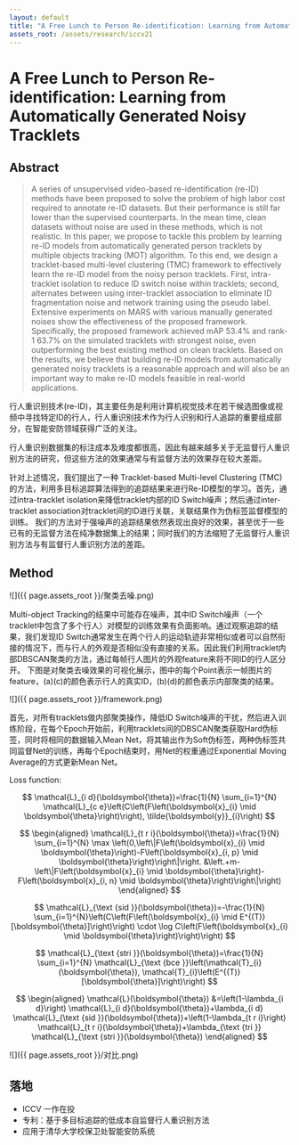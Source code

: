 ```yaml
---
layout: default
title: "A Free Lunch to Person Re-identification: Learning from Automatically Generated Noisy Tracklets"
assets_root: /assets/research/iccv21
---
```

# A Free Lunch to Person Re-identification: Learning from Automatically Generated Noisy Tracklets

## Abstract

> A series of unsupervised video-based re-identification (re-ID) methods have been proposed to solve the problem of high labor cost required to annotate re-ID datasets. But their performance is still far lower than the supervised counterparts. In the mean time, clean datasets without noise are used in these methods, which is not realistic. In this paper, we propose to tackle this problem by learning re-ID models from automatically generated person tracklets by multiple objects tracking (MOT) algorithm. To this end, we design a tracklet-based multi-level clustering (TMC) framework to effectively learn the re-ID model from the noisy person tracklets. First, intra-tracklet isolation to reduce ID switch noise within tracklets; second, alternates between using inter-tracklet association to eliminate ID fragmentation noise and network training using the pseudo label. Extensive experiments on MARS with various manually generated noises show the effectiveness of the proposed framework. Specifically, the proposed framework achieved mAP 53.4% and rank-1 63.7% on the simulated tracklets with strongest noise, even outperforming the best existing method on clean tracklets. Based on the results, we believe that building re-ID models from automatically generated noisy tracklets is a reasonable approach and will also be an important way to make re-ID models feasible in real-world applications.

行人重识别技术(re-ID)，其主要任务是利用计算机视觉技术在若干候选图像或视频中寻找特定ID的行人，行人重识别技术作为行人识别和行人追踪的重要组成部分，在智能安防领域获得广泛的关注。

行人重识别数据集的标注成本及难度都很高，因此有越来越多关于无监督行人重识别方法的研究，但这些方法的效果通常与有监督方法的效果存在较大差距。

针对上述情况，我们提出了一种 Tracklet-based Multi-level Clustering (TMC) 的方法，利用多目标追踪算法得到的追踪结果来进行Re-ID模型的学习。首先，通过intra-tracklet isolation来降低tracklet内部的ID Switch噪声；然后通过inter-tracklet association对tracklet间的ID进行关联，关联结果作为伪标签监督模型的训练。
我们的方法对于强噪声的追踪结果依然表现出良好的效果，甚至优于一些已有的无监督方法在纯净数据集上的结果；同时我们的方法缩短了无监督行人重识别方法与有监督行人重识别方法的差距。

## Method

![]({{ page.assets_root }}/聚类去噪.png)

Multi-object Tracking的结果中可能存在噪声，其中ID Switch噪声（一个tracklet中包含了多个行人）对模型的训练效果有负面影响。通过观察追踪的结果，我们发现ID Switch通常发生在两个行人的运动轨迹非常相似或者可以自然衔接的情况下，而与行人的外观是否相似没有直接的关系。因此我们利用tracklet内部DBSCAN聚类的方法，通过每帧行人图片的外观feature来将不同ID的行人区分开。
下图是对聚类去噪效果的可视化展示，图中的每个Point表示一帧图片的feature，(a)(c)的颜色表示行人的真实ID，(b)(d)的颜色表示内部聚类的结果。

![]({{ page.assets_root }}/framework.png)

首先，对所有tracklets做内部聚类操作，降低ID Switch噪声的干扰，然后进入训练阶段，在每个Epoch开始前，利用tracklets间的DBSCAN聚类获取Hard伪标签，同时将相同的数据输入Mean Net，将其输出作为Soft伪标签，两种伪标签共同监督Net的训练，再每个Epoch结束时，用Net的权重通过Exponential Moving Average的方式更新Mean Net。

Loss function:

$$ \mathcal{L}_{i d}(\boldsymbol{\theta})=\frac{1}{N} \sum_{i=1}^{N} \mathcal{L}_{c e}\left(C\left(F\left(\boldsymbol{x}_{i} \mid \boldsymbol{\theta}\right)\right), \tilde{\boldsymbol{y}}_{i}\right) $$

$$ \begin{aligned}
\mathcal{L}_{t r i}(\boldsymbol{\theta})=\frac{1}{N} \sum_{i=1}^{N} \max \left(0,\left\|F\left(\boldsymbol{x}_{i} \mid \boldsymbol{\theta}\right)-F\left(\boldsymbol{x}_{i, p} \mid \boldsymbol{\theta}\right)\right\|\right.
&\left.+m-\left\|F\left(\boldsymbol{x}_{i} \mid \boldsymbol{\theta}\right)-F\left(\boldsymbol{x}_{i, n} \mid \boldsymbol{\theta}\right)\right\|\right)
\end{aligned} $$

$$ \mathcal{L}_{\text {sid }}(\boldsymbol{\theta})=-\frac{1}{N} \sum_{i=1}^{N}\left(C\left(F\left(\boldsymbol{x}_{i} \mid E^{(T)}[\boldsymbol{\theta}]\right)\right) \cdot \log C\left(F\left(\boldsymbol{x}_{i} \mid \boldsymbol{\theta}\right)\right)\right) $$

$$ \mathcal{L}_{\text {stri }}(\boldsymbol{\theta})=\frac{1}{N} \sum_{i=1}^{N} \mathcal{L}_{\text {bce }}\left(\mathcal{T}_{i}(\boldsymbol{\theta}), \mathcal{T}_{i}\left(E^{(T)}[\boldsymbol{\theta}]\right)\right) $$

$$ \begin{aligned}
\mathcal{L}(\boldsymbol{\theta}) &=\left(1-\lambda_{i d}\right) \mathcal{L}_{i d}(\boldsymbol{\theta})+\lambda_{i d} \mathcal{L}_{\text {sid }}(\boldsymbol{\theta})+\left(1-\lambda_{t r i}\right) \mathcal{L}_{t r i}(\boldsymbol{\theta})+\lambda_{\text {tri }} \mathcal{L}_{\text {stri }}(\boldsymbol{\theta})
\end{aligned} $$

![]({{ page.assets_root }}/对比.png)


## 落地
* ICCV 一作在投
* 专利：基于多目标追踪的低成本自监督行人重识别方法
* 应用于清华大学校保卫处智能安防系统
